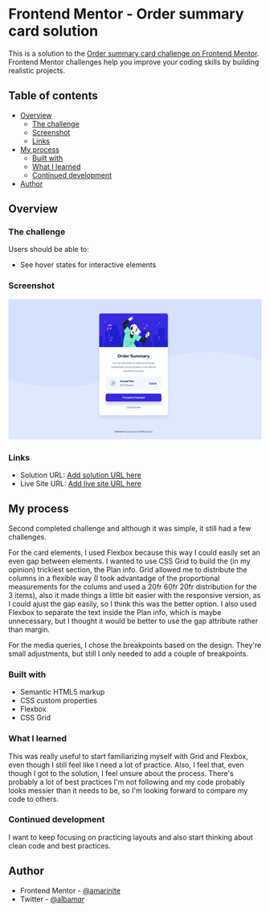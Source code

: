 # Frontend Mentor - Order summary card solution

This is a solution to the [Order summary card challenge on Frontend Mentor](https://www.frontendmentor.io/challenges/order-summary-component-QlPmajDUj). Frontend Mentor challenges help you improve your coding skills by building realistic projects.

## Table of contents

- [Overview](#overview)
  - [The challenge](#the-challenge)
  - [Screenshot](#screenshot)
  - [Links](#links)
- [My process](#my-process)
  - [Built with](#built-with)
  - [What I learned](#what-i-learned)
  - [Continued development](#continued-development)
- [Author](#author)

## Overview

### The challenge

Users should be able to:

- See hover states for interactive elements

### Screenshot

![](./images/screenshot.png)

### Links

- Solution URL: [Add solution URL here](https://your-solution-url.com)
- Live Site URL: [Add live site URL here](https://your-live-site-url.com)

## My process

Second completed challenge and although it was simple, it still had a few challenges.

For the card elements, I used Flexbox because this way I could easily set an even gap between elements. I wanted to use CSS Grid to build the (in my opinion) trickiest section, the Plan info. Grid allowed me to distribute the columns in a flexible way (I took advantadge of the proportional measurements for the colums and used a 20fr 60fr 20fr distribution for the 3 items), also it made things a little bit easier with the responsive version, as I could ajust the gap easily, so I think this was the better option. I also used Flexbox to separate the text inside the Plan info, which is maybe unnecessary, but I thought it would be better to use the gap attribute rather than margin.

For the media queries, I chose the breakpoints based on the design. They're small adjustments, but still I only needed to add a couple of breakpoints.

### Built with

- Semantic HTML5 markup
- CSS custom properties
- Flexbox
- CSS Grid

### What I learned

This was really useful to start familiarizing myself with Grid and Flexbox, even though I still feel like I need a lot of practice. Also, I feel that, even though I got to the solution, I feel unsure about the process. There's probably a lot of best practices I'm not following and my code probably looks messier than it needs to be, so I'm looking forward to compare my code to others.

### Continued development

I want to keep focusing on practicing layouts and also start thinking about clean code and best practices.

## Author

- Frontend Mentor - [@amarinite](https://www.frontendmentor.io/profile/amarinite)
- Twitter - [@alba*mar*](https://www.twitter.com/alba_mar_)
